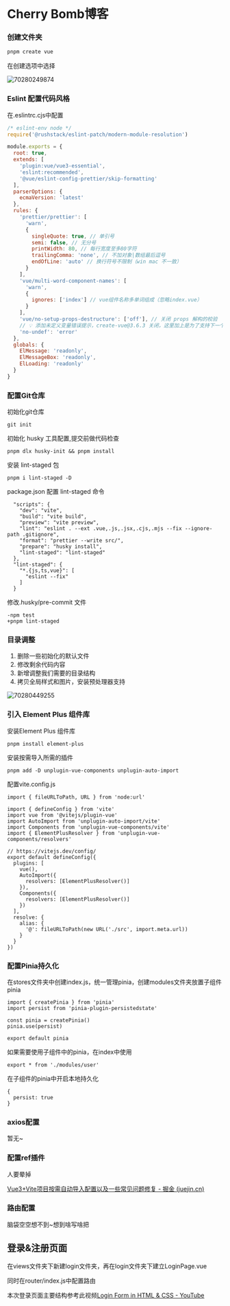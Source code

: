 # Cherry Bomb博客

### 创建文件夹

```cmd
pnpm create vue
```

在创建选项中选择

![70280249874](C:\Users\Cherr\AppData\Local\Temp\1702802498742.png)



### Eslint 配置代码风格

在.eslintrc.cjs中配置

```cjs
/* eslint-env node */
require('@rushstack/eslint-patch/modern-module-resolution')

module.exports = {
  root: true,
  extends: [
    'plugin:vue/vue3-essential',
    'eslint:recommended',
    '@vue/eslint-config-prettier/skip-formatting'
  ],
  parserOptions: {
    ecmaVersion: 'latest'
  },
  rules: {
    'prettier/prettier': [
      'warn',
      {
        singleQuote: true, // 单引号
        semi: false, // 无分号
        printWidth: 80, // 每行宽度至多80字符
        trailingComma: 'none', // 不加对象|数组最后逗号
        endOfLine: 'auto' // 换行符号不限制（win mac 不一致）
      }
    ],
    'vue/multi-word-component-names': [
      'warn',
      {
        ignores: ['index'] // vue组件名称多单词组成（忽略index.vue）
      }
    ],
    'vue/no-setup-props-destructure': ['off'], // 关闭 props 解构的校验
    // 💡 添加未定义变量错误提示，create-vue@3.6.3 关闭，这里加上是为了支持下一个章节演示。
    'no-undef': 'error'
  },
  globals: {
    ElMessage: 'readonly',
    ElMessageBox: 'readonly',
    ElLoading: 'readonly'
  }
}

```



### 配置Git仓库

初始化git仓库

```
git init
```

初始化 husky 工具配置,提交前做代码检查

```
pnpm dlx husky-init && pnpm install
```

安装 lint-staged 包 

```
pnpm i lint-staged -D
```

package.json 配置 lint-staged 命令

```
  "scripts": {
    "dev": "vite",
    "build": "vite build",
    "preview": "vite preview",
    "lint": "eslint . --ext .vue,.js,.jsx,.cjs,.mjs --fix --ignore-path .gitignore",
    "format": "prettier --write src/",
    "prepare": "husky install",
    "lint-staged": "lint-staged"
  },
  "lint-staged": {
    "*.{js,ts,vue}": [
      "eslint --fix"
    ]
  }
```

修改.husky/pre-commit 文件

```
-npm test
+pnpm lint-staged
```



### 目录调整

1. 删除一些初始化的默认文件
2. 修改剩余代码内容
3. 新增调整我们需要的目录结构
4. 拷贝全局样式和图片，安装预处理器支持

![70280449255](C:\Users\Cherr\AppData\Local\Temp\1702804492557.png)



### 引入 Element Plus 组件库

安装Element Plus 组件库

```
pnpm install element-plus
```

安装按需导入所需的插件

```
pnpm add -D unplugin-vue-components unplugin-auto-import
```

配置vite.config.js

```
import { fileURLToPath, URL } from 'node:url'

import { defineConfig } from 'vite'
import vue from '@vitejs/plugin-vue'
import AutoImport from 'unplugin-auto-import/vite'
import Components from 'unplugin-vue-components/vite'
import { ElementPlusResolver } from 'unplugin-vue-components/resolvers'

// https://vitejs.dev/config/
export default defineConfig({
  plugins: [
    vue(),
    AutoImport({
      resolvers: [ElementPlusResolver()]
    }),
    Components({
      resolvers: [ElementPlusResolver()]
    })
  ],
  resolve: {
    alias: {
      '@': fileURLToPath(new URL('./src', import.meta.url))
    }
  }
})

```



### 配置Pinia持久化

在stores文件夹中创建index.js，统一管理pinia，创建modules文件夹放置子组件pinia

```
import { createPinia } from 'pinia'
import persist from 'pinia-plugin-persistedstate'

const pinia = createPinia()
pinia.use(persist)

export default pinia
```

如果需要使用子组件中的pinia，在index中使用

```
export * from './modules/user'
```

在子组件的pinia中开启本地持久化

```
{
  persist: true
}
```



### axios配置

暂无~



### 配置ref插件

人要晕掉

[Vue3+Vite项目按需自动导入配置以及一些常见问题修复 - 掘金 (juejin.cn)](https://juejin.cn/post/7263274550074196025)



### 路由配置

脑袋空空想不到~想到啥写啥把



## 登录&注册页面

在views文件夹下新建login文件夹，再在login文件夹下建立LoginPage.vue

同时在router/index.js中配置路由

本次登录页面主要结构参考此视频[Login Form in HTML & CSS - YouTube](https://www.youtube.com/watch?v=hlwlM4a5rxg)



